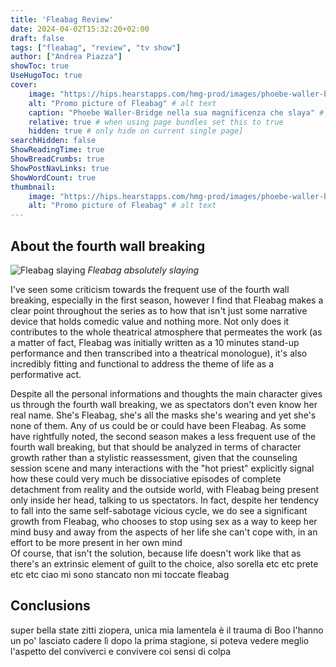 ```yaml
---
title: 'Fleabag Review'
date: 2024-04-02T15:32:20+02:00
draft: false
tags: ["fleabag", "review", "tv show"]
author: ["Andrea Piazza"]
showToc: true
UseHugoToc: true
cover:
    image: "https://hips.hearstapps.com/hmg-prod/images/phoebe-waller-bridge-fleabag-season-2-1551700526.jpg?crop=1.00xw:0.564xh;0,0.118xh&resize=1200:*" # image path/url
    alt: "Promo picture of Fleabag" # alt text
    caption: "Phoebe Waller-Bridge nella sua magnificenza che slaya" # display caption under cover
    relative: true # when using page bundles set this to true
    hidden: true # only hide on current single page]
searchHidden: false
ShowReadingTime: true
ShowBreadCrumbs: true
ShowPostNavLinks: true
ShowWordCount: true
thumbnail:
    image: "https://hips.hearstapps.com/hmg-prod/images/phoebe-waller-bridge-fleabag-season-2-1551700526.jpg?crop=1.00xw:0.564xh;0,0.118xh&resize=1200:*" # image path/url
    alt: "Promo picture of Fleabag" # alt text
---
```


## About the fourth wall breaking

![Fleabag slaying](https://media0.giphy.com/media/35TsAZl6Eo96Sqqp5b/giphy.gif?cid=6c09b952qioanmtphl2gq2gh2lwhdgbqbyrdphjxvzsmnybx&ep=v1_internal_gif_by_id&rid=giphy.gif&ct=g)
*Fleabag absolutely slaying*

I've seen some criticism towards the frequent use of the fourth wall breaking, especially in the first season, however I find that Fleabag makes a clear point throughout the series as to how that isn't just some narrative device that holds comedic value and nothing more. Not only does it contributes to the whole theatrical atmosphere that permeates the work (as a matter of fact, Fleabag was initially written as a 10 minutes stand-up performance and then transcribed into a theatrical monologue), it's also incredibly fitting and functional to address the theme of life as a performative act. 

Despite all the personal informations and thoughts the main character gives us through the fourth wall breaking, we as spectators don't even know her real name. She's Fleabag, she's all the masks she's wearing and yet she's none of them. Any of us could be or could have been Fleabag. As some have rightfully noted, the second season makes a less frequent use of the fourth wall breaking, but that should be analyzed in terms of character growth rather than a stylistic reassessment, given that the counseling session scene and many interactions with the "hot priest" explicitly signal how these could very much be dissociative episodes of complete detachment from reality and the outside world, with Fleabag being present only inside her head, talking to us spectators. In fact, despite her tendency to fall into the same self-sabotage vicious cycle, we do see a significant growth from Fleabag, who chooses to stop using sex as a way to keep her mind busy and away from the aspects of her life she can't cope with, in an effort to be more present in her own mind  
Of course, that isn't the solution, because life doesn't work like that as there's an extrinsic element of guilt to the choice, also sorella etc etc prete etc etc ciao mi sono stancato non mi toccate fleabag

## Conclusions
super bella state zitti ziopera, unica mia lamentela è il trauma di Boo l'hanno un po' lasciato cadere lì dopo la prima stagione, si poteva vedere meglio l'aspetto del conviverci e convivere coi sensi di colpa
